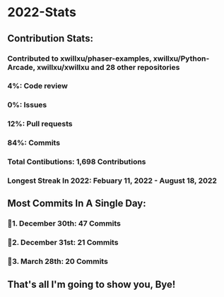 # 2022-Stats

## Contribution Stats:
### Contributed to xwillxu/phaser-examples, xwillxu/Python-Arcade, xwillxu/xwillxu and 28 other repositories
### 4%: Code review
### 0%: Issues
### 12%: Pull requests
### 84%: Commits
### Total Contibutions: 1,698 Contributions

### Longest Streak In 2022: Febuary 11, 2022 - August 18, 2022
## Most Commits In A Single Day:
### 🥇1. December 30th: 47 Commits
### 🥈2. December 31st: 21 Commits
### 🥉3. March 28th: 20 Commits

## That's all I'm going to show you, Bye!
